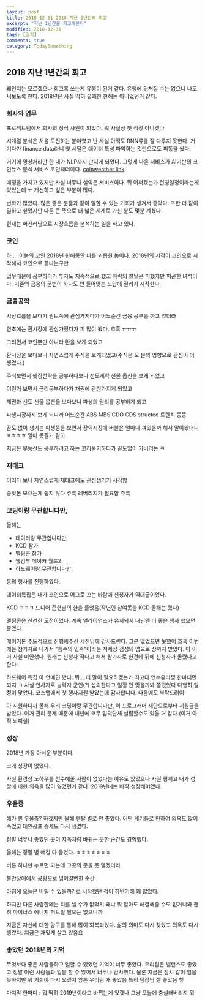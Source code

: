 ```yaml
---
layout: post
title: 2018-12-31 2018 지난 1년간의 회고
excerpt: "지난 1년간을 회고해본다"
modified: 2018-12-31
tags: [일기]
comments: true
category: TodaySomething
---
```


2018 지난 1년간의 회고
---------------------------------------------

왜인지는 모르겠으나 회고록 쓰는게 유행이 된거 같다.
유행에 뒤쳐질 수는 없으니 나도 써보도록 한다. 
2018년은 사실 딱히 유쾌한 한해는 아니었던거 같다.

### 회사와 업무
프로젝트팀에서 회사의 정식 사원이 되었다. 
뭐 사실상 첫 직장 아니겠나

시계열 분석은 처음 도전하는 분야였고 난 사실 아직도 RNN류를 잘 다루지 못한다.
거기다가 finance data라니 첫 세달은 데이터 특성 파악하는 것만으로도 피똥을 쌌다.

거기에 영상처리만 한 내가 NLP까지 만지게 되었다. 
그렇게 나온 서비스가 AI기반의 코인뉴스 분석 서비스 코인웨더이다.
[coinweather link](https://coinweather.io/ "title")

애정을 가지고 있지만 사실 너무나 설익은 서비스이다. 뭐 어쩌겠는가 런칭일정이라는게 있었는데 ㅠ 개선하고 싶은 부분이 많다. 

변화가 많았다.
많은 좋은 분들과 같이 일할 수 있는 기회가 생겨서 좋았다.
또한 더 같이 일하고 싶었지만 다른 큰 뜻으로 더 넓은 세계로 가신 분도 몇분 계셨다.

현재는 머신러닝으로 시장흐름을 분석하는 일을 하고 있다. 

### 코인

하.....이놈의 코인 2018년 한해동안 나를 괴롭힌 놈이다.
2018년의 시작이 코인으로 시작해서 코인으로 끝나는구만 

업무때문에 공부하다가 투자도 지속적으로 했고 하락의 칼날은 피했지만 피곤한 녀석이다.
기존의 금융의 문법이 하나도 안 들어맞는 노답에 질리기 시작한다.

### 금융공학

시장흐름을 보다가 퀀트쪽에 관심가지다가 어느순간 금융 공부를 하고 있더라

연초에는 환시장에 관심가졌다가 피 많이 봤다. 흐흑 ㅠㅠㅠ

그러면서 코인뿐만 아니라 환을 보게 되었고 

환시장을 보다보니 자연스럽게 주식을 보게되었고(주식은 모 분의 영향으로 관심이 더 생겼다.) 

주식보면서 헷징전략을 공부하다보니 선도계약 선물 옵션을 보게 되었고

이런거 보면서 금리공부하다가 채권에 관심가지게 되었고 

채권과 선도 선물 옵션을 보다보니 파생의 원리를 공부하게 되고 

파생시장까지 보게 되니까 어느순간 ABS MBS CDO CDS structed 트렌치 등등 

끝도 없이 생기는 파생등을 보면서 장외시장에 버블은 얼마나 껴있을까 해서 알아봤더니 ㅎㅎㅎㅎ 얼마 못갈거 같고
  
지금은 부동산도 공부하려고 하는 꼬리물기하다가 끝도없이 가버리는 ㅋ

### 재태크

이러다 보니 자연스럽게 재태크에도 관심생기기 시작함 

종잣돈 모으는게 쉽지 않다 쥬륵 레버리지가 필요함 쥬륵

### 코딩이랑 무관합니다만, 

올해는 
- 데이터랑 무관합니다만,
- KCD 참가
- 멜팅콘 참가 
- 웰컴투 메이커 월드2
- 하드웨어랑 무관합니다만, 

등의 행사를 진행하였다. 


데이터특집은 내가 코인으로 어그로 끄는 바람에 신청자가 역대급이었다.


KCD ㅋㅋㅋ 드디어 준현님의 한을 풀었음(작년엔 참여못한 KCD 올해는 했다)


멜팅콘은 신선한 도전이었다. 계속 얼라이언스가 유지되서 내년엔 더 좋은 행사 했으면 좋겠다.


메이커톤 주도적으로 진행해주신 세진님께 감사드린다. 그분 없었으면 못했어 흐흑
이번에는 참가자로 나가서 "통수의 민족"이라는 저세상 갬성의 앱으로 상까지 받았다. 아 이거 사실 미안했다. 
원래는 신청자 적다고 해서 참가자로 한건데 뒤에 신청자가 몰렸다고 한다. 


하드웨어 특집 아 연예인 봤다. 뭐....더 말이 필요하겠는가 최고다 연수유라쨩 한마디면 되지 ㅋ 
사실 연사자로 능력자 군인(?) 섭외한다고 일정 안 맞을까봐 쫄렸었다 다행히 일정이 맞았다.
코스랩에서 첫 행사지원 받았는데 감사합니다. 다음에도 부탁드려여


아 지원하니까 올해 우리 코딩이랑 무관합니다만, 이 프로그래머 재단으로부터 지원금을 받았다.
이거 관리 문제 때문에 내년에 코무 임의단체 설립할수도 있울 거 같다.(이거 아직 뇌피셜)


### 성장

2018년 가장 아쉬운 부분이다. 

크게 성장이 없었다. 

사실 환경상 노하우를 전수해줄 사람이 없었다는 이유도 있었으나 사실 핑계고 내가 성장에 대한 의욕을 많이 잃었던거 같다. 
2019년에는 바짝 성장해야겠다.

### 우울증

얘가 뭔 우울증? 하겠지만 올해 멘탈 별로 안 좋았다. 어떤 계기들로 인하여 의욕도 많이 죽었고 대인공포 증세도 다시 생겼다.

정말 너무나 좋았던 곳이 지옥처럼 바뀌는 듯한 순간도 경험했다. 

올해는 정말 별 얘길 다 들었다. ㅎㅎㅎㅎㅎㅎㅎ

버튼 하나만 누르면 되는데 그곳의 문을 못 열겠더라

불안장애에서 공황으로 넘어갈뻔한 순간

아침에 오늘은 버틸 수 있을까? 로 시작했던 적이 하반기에 꽤 많았다. 

하지만 다른 사람한테는 티를 낼 수가 없었지 왜냐 뭐 알아도 해결해줄 수도 없거니와 괜히 마이너스 에니지 퍼트릴 필요는 없으니까

지금은 자신에 대한 탐구를 통해 많이 회복되었다. 삶의 의미도 다시 찾았고 의욕도 다시 생겼다. 지금은 재밌게 살고 있음요

### 좋았던 2018년의 기억

무엇보다 좋은 사람들하고 일할 수 있었던 기억이 너무 좋았다. 
우리팀은 밸런스도 좋았고 정말 이런 사람들과 일을 할 수 있어서 너무나 감사했다.
물론 지금은 잠시 같이 일을 못하지만 뭐 기회야 다시 오겠지
암튼 우리팀 개 좋았음 특히 팀장님 젤 좋았음 헿






마지막 한마디 : 뭐 딱히 2019년이라고 바뀌는게 있겠나 그냥 오늘에 충실해버리지 뭐